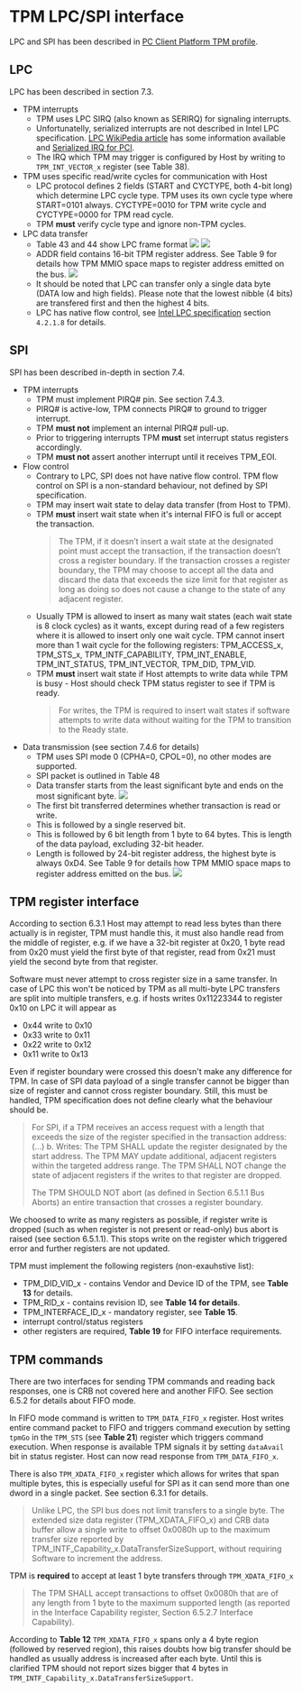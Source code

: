 # TPM LPC/SPI interface

LPC and SPI has been described in
[PC Client Platform TPM profile](https://trustedcomputinggroup.org/wp-content/uploads/PC-Client-Specific-Platform-TPM-Profile-for-TPM-2p0-v1p05p_r14_pub.pdf).

## LPC

LPC has been described in section 7.3.

- TPM interrupts
  - TPM uses LPC SIRQ (also known as SERIRQ) for signaling interrupts.
  - Unfortunatelly, serialized interrupts are not described in Intel LPC
    specification.
    [LPC WikiPedia article](https://en.wikipedia.org/wiki/Low_Pin_Count) has
    some information available and
    [Serialized IRQ for PCI](https://web.archive.org/web/20071028030435/http://www.smsc.com/main/tools/papers/serirq60.doc).
  - The IRQ which TPM may trigger is configured by Host by writing
    to `TPM_INT_VECTOR_x` register (see Table 38).
- TPM uses specific read/write cycles for communication with Host
  - LPC protocol defines 2 fields (START and CYCTYPE, both 4-bit long) which
    determine LPC cycle type. TPM uses its own cycle type where START=0101
    always. CYCTYPE=0010 for TPM write cycle and CYCTYPE=0000 for TPM read
    cycle.
  - TPM **must** verify cycle type and ignore non-TPM cycles.
- LPC data transfer
  - Table 43 and 44 show LPC frame format
  ![](images/tpm2_lpc_write.png)
  ![](images/tpm2_lpc_read.png)
  - ADDR field contains 16-bit TPM register address. See Table 9 for details how
    TPM MMIO space maps to register address emitted on the bus.
    ![](images/tpm2_locality_address.png)
  - It should be noted that LPC can transfer only a single data byte (DATA low
    and high fields). Please note that the lowest nibble (4 bits) are transfered
    first and then the highest 4 bits.
  - LPC has native flow control, see
  [Intel LPC specification](https://www.intel.com/content/dam/www/program/design/us/en/documents/low-pin-count-interface-specification.pdf)
  section `4.2.1.8` for details.

## SPI

SPI has been described in-depth in section 7.4.

- TPM interrupts
  - TPM must implement PIRQ# pin. See section 7.4.3.
  - PIRQ# is active-low, TPM connects PIRQ# to ground to trigger interrupt.
  - TPM **must not** implement an internal PIRQ# pull-up.
  - Prior to triggering interrupts TPM **must** set interrupt status registers
    accordingly.
  - TPM **must not** assert another interrupt until it receives TPM_EOI.
- Flow control
  - Contrary to LPC, SPI does not have native flow control. TPM flow control on
    SPI is a non-standard behaviour, not defined by SPI specification.
  - TPM may insert wait state to delay data transfer (from Host to TPM).
  - TPM **must** insert wait state when it's internal FIFO is full or accept the
    transaction.
    > The TPM, if it doesn’t insert a wait state at the designated point must
    > accept the transaction, if the transaction doesn’t cross a register
    > boundary. If the transaction crosses a register boundary, the TPM may
    > choose to accept all the data and discard the data that exceeds the size
    > limit for that register as long as doing so does not cause a change to the
    > state of any adjacent register. 
  - Usually TPM is allowed to insert as many wait states (each wait state is 8
    clock cycles) as it wants, except during read of a few registers where it is
    allowed to insert only one wait cycle. TPM cannot insert more than 1 wait
    cycle for the following registers: TPM_ACCESS_x, TPM_STS_x,
    TPM_INTF_CAPABILITY, TPM_INT_ENABLE, TPM_INT_STATUS, TPM_INT_VECTOR,
    TPM_DID, TPM_VID.
  - TPM **must** insert wait state if Host attempts to write data while TPM is
    busy - Host should check TPM status register to see if TPM is ready.
    > For writes, the TPM is required to insert wait states if software
    > attempts to write data without waiting for the TPM to transition to the
    > Ready state.
- Data transmission (see section 7.4.6 for details)
  - TPM uses SPI mode 0 (CPHA=0, CPOL=0), no other modes are supported.
  - SPI packet is outlined in Table 48
  - Data transfer starts from the least significant byte and ends on the
    most significant byte.
  ![](images/tpm2_spi_protocol.png)
  - The first bit transferred determines whether transaction is read or write.
  - This is followed by a single reserved bit.
  - This is followed by 6 bit length from 1 byte to 64 bytes. This is length of
    the data payload, excluding 32-bit header.
  - Length is followed by 24-bit register address, the highest byte is always
    0xD4. See Table 9 for details how TPM MMIO space maps to register address
    emitted on the bus.
    ![](images/tpm2_locality_address.png)

## TPM register interface

According to section 6.3.1 Host may attempt to read less bytes than there
actually is in register, TPM must handle this, it must also handle read from the
middle of register, e.g. if we have a 32-bit register at 0x20, 1 byte read from
0x20 must yield the first byte of that register, read from 0x21 must yield the
second byte from that register.

Software must never attempt to cross register size in a same transfer. In case
of LPC this won't be noticed by TPM as all multi-byte LPC transfers are split
into multiple transfers, e.g. if hosts writes 0x11223344 to register 0x10 on LPC
it will appear as
- 0x44 write to 0x10
- 0x33 write to 0x11
- 0x22 write to 0x12
- 0x11 write to 0x13

Even if register boundary were crossed this doesn't make any difference for TPM.
In case of SPI data payload of a single transfer cannot be bigger than size of
register and cannot cross register boundary. Still, this must be handled, TPM
specification does not define clearly what the behaviour should be.
> For SPI, if a TPM receives an access request with a length that exceeds the
> size of the register specified in the transaction address:
> (...)
> b. Writes:
>   The TPM SHALL update the register designated by the start address.
>   The TPM MAY update additional, adjacent registers within the targeted
>   address range.
>   The TPM SHALL NOT change the state of adjacent registers if the writes to
>   that register are dropped.
>
> The TPM SHOULD NOT abort (as defined in Section 6.5.1.1 Bus Aborts) an entire
> transaction that crosses a register boundary.

We choosed to write as many registers as possible, if register write is dropped
(such as when register is not present or read-only) bus abort is raised (see
section 6.5.1.1). This stops write on the register which triggered error and
further registers are not updated.

TPM must implement the following registers (non-exauhstive list):
- TPM_DID_VID_x - contains Vendor and Device ID of the TPM, see **Table 13** for
  details.
- TPM_RID_x - contains revision ID, see **Table 14 for details**.
- TPM_INTERFACE_ID_x - mandatory register, see **Table 15**.
- interrupt control/status registers
- other registers are required, **Table 19** for FIFO interface requirements.


## TPM commands

There are two interfaces for sending TPM commands and reading back responses,
one is CRB not covered here and another FIFO. See section 6.5.2 for details
about FIFO mode.

In FIFO mode command is written to `TPM_DATA_FIFO_x` register. Host writes
entire command packet to FIFO and triggers command execution by setting
`tpmGo` in the `TPM_STS` (see **Table 21**) register which triggers command
execution. When response is available TPM signals it by setting `dataAvail` bit
in status register. Host can now read response from `TPM_DATA_FIFO_x`.

There is also `TPM_XDATA_FIFO_x` register which allows for writes that span
multiple bytes, this is especially useful for SPI as it can send more than one
dword in a single packet. See section 6.3.1 for details.

> Unlike LPC, the SPI bus does not limit transfers to a single byte. The
> extended size data register (TPM_XDATA_FIFO_x) and CRB data buffer allow a
> single write to offset 0x0080h up to the maximum transfer size reported by
> TPM_INTF_Capability_x.DataTransferSizeSupport, without requiring Software to
> increment the address.

TPM is **required** to accept at least 1 byte transfers through
`TPM_XDATA_FIFO_x`

> The TPM SHALL accept transactions to offset 0x0080h that are of any length
> from 1 byte to the maximum supported length (as reported in the Interface
> Capability register, Section 6.5.2.7 Interface Capability).

According to **Table 12** `TPM_XDATA_FIFO_x` spans only a 4 byte region
(followed by reserved region), this raises doubts how big transfer should be
handled as usually address is increased after each byte. Until this is clarified
TPM should not report sizes bigger that 4 bytes in
`TPM_INTF_Capability_x.DataTransferSizeSupport`.
